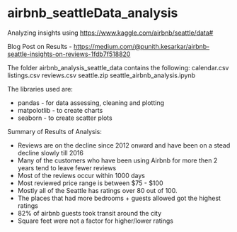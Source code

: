# airbnb_seattleData_analysis
Analyzing insights using https://www.kaggle.com/airbnb/seattle/data#

Blog Post on Results - https://medium.com/@punith.kesarkar/airbnb-seattle-insights-on-reviews-1fdb7f518820

The folder airbnb_analysis_seattle_data contains the following:
calendar.csv
listings.csv
reviews.csv
seattle.zip 
seattle_airbnb_analysis.ipynb

The libraries used are:
- pandas - for data assessing, cleaning and plotting
- matpolotlib - to create charts 
- seaborn - to create scatter plots 

Summary of Results of Analysis:
- Reviews are on the decline since 2012 onward and have been on a stead decline slowly till 2016
- Many of the customers who have been using Airbnb for more then 2 years tend to leave fewer reviews
- Most of the reviews occur within 1000 days 
- Most reviewed price range is between $75 - $100
- Mostly all of the Seattle has ratings over 80 out of 100. 
- The places that had more bedrooms + guests allowed got the highest ratings
- 82% of airbnb guests took transit around the city
- Square feet were not a factor for higher/lower ratings
